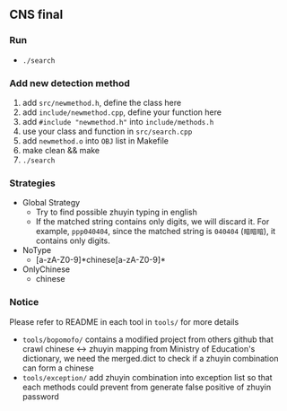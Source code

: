 ## CNS final

### Run
- `./search`

### Add new detection method
1. add `src/newmethod.h`, define the class here
2. add `include/newmethod.cpp`, define your function here
3. add `#include "newmethod.h"` into `include/methods.h`
4. use your class and function in `src/search.cpp`
5. add `newmethod.o` into `OBJ` list in Makefile
6. make clean && make 
7. `./search`

### Strategies
- Global Strategy
    - Try to find possible zhuyin typing in english
    - If the matched string contains only digits, we will discard it. For example, `ppp040404`, since the matched string is `040404` (`暗暗暗`), it contains only digits.
- NoType
    - [a-zA-Z0-9]\*chinese[a-zA-Z0-9]\*
- OnlyChinese
    - chinese

### Notice
Please refer to README in each tool in `tools/` for more details
- `tools/bopomofo/` contains a modified project from others github that crawl chinese <-> zhuyin mapping from Ministry of Education's dictionary, we need the merged.dict to check if a zhuyin combination can form a chinese
- `tools/exception/` add zhuyin combination into exception list so that each methods could prevent from generate false positive of zhuyin password
